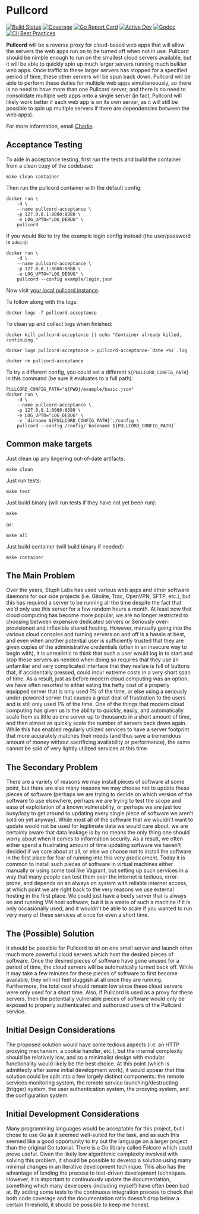 Pullcord
========

[![Build Status](https://travis-ci.org/stuphlabs/pullcord.svg?branch=master)](https://travis-ci.org/stuphlabs/pullcord)
[![Coverage](https://coveralls.io/repos/github/stuphlabs/pullcord/badge.svg?branch=master)](https://coveralls.io/github/stuphlabs/pullcord?branch=master)
[![Go Report Card](https://goreportcard.com/badge/github.com/stuphlabs/pullcord)](https://goreportcard.com/report/github.com/stuphlabs/pullcord)
[![Active Dev](https://badge.waffle.io/stuphlabs/pullcord.svg?columns=Ready,In%20Progress,In%20Review)](https://waffle.io/stuphlabs/pullcord)
[![Godoc](https://godoc.org/github.com/stuphlabs/pullcord?status.svg)](http://godoc.org/github.com/stuphlabs/pullcord)
[![CII Best Practices](https://bestpractices.coreinfrastructure.org/projects/982/badge)](https://bestpractices.coreinfrastructure.org/projects/982)


**Pullcord** will be a reverse proxy for cloud-based web apps that will allow
the servers the web apps run on to be turned off when not in use. Pullcord
should be nimble enough to run on the smallest cloud servers available, but it
will be able to quickly spin up much larger servers running much bulkier web
apps. Once traffic to these larger servers has stopped for a specified period
of time, these other servers will be spun back down. Pullcord will be able to
perform these duties for multiple web apps simultaneously, so there is no need
to have more than one Pullcord server, and there is no need to consolidate
multiple web apps onto a single server (in fact, Pullcord will likely work
better if each web app is on its own server, as it will still be possible to
spin up multiple servers if there are dependencies between the web apps).

For more information, email [Charlie](mailto://charlie@stuphlabs.com).

## Acceptance Testing
To aide in acceptance testing, first run the tests and build the container from
a clean copy of the codebase:
```
make clean container
```

Then run the pullcord container with the default config:
```
docker run \
	-d \
	--name pullcord-acceptance \
	-p 127.0.0.1:8080:8080 \
	-e LOG_UPTO="LOG_DEBUG" \
	pullcord
```

If you would like to try the example login config instead (the user/password is
`admin`):
```
docker run \
	-d \
	--name pullcord-acceptance \
	-p 127.0.0.1:8080:8080 \
	-e LOG_UPTO="LOG_DEBUG" \
	pullcord --config example/login.json
```

Now visit [your local pullcord instance](http://127.0.0.1:8080/).

To follow along with the logs:
```
docker logs -f pullcord-acceptance
```

To clean up and collect logs when finished:
```
docker kill pullcord-acceptance || echo "Container already killed, continuing."

docker logs pullcord-acceptance > pullcord-acceptance-`date +%s`.log

docker rm pullcord-acceptance
```

To try a different config, you could set a different `${PULLCORD_CONFIG_PATH}`
in this command (be sure it evaluates to a full path):
```
PULLCORD_CONFIG_PATH="${PWD}/example/basic.json"
docker run \
	-d \
	--name pullcord-acceptance \
	-p 127.0.0.1:8080:8080 \
	-e LOG_UPTO="LOG_DEBUG" \
	-v `dirname ${PULLCORD_CONFIG_PATH}`:/config \
	pullcord --config /config/`basename ${PULLCORD_CONFIG_PATH}`
```


## Common make targets
Just clean up any lingering out-of-date artifacts:
```
make clean
```

Just run tests:
```
make test
```

Just build binary (will run tests if they have not yet been run):
```
make
```
or:
```
make all
```

Just build container (will build binary if needed):
```
make container
```

## The Main Problem
Over the years, Stuph Labs has used various web apps and other software daemons
for our side projects (i.e. Gitolite, Trac, OpenVPN, SFTP, etc.), but this has
required a server to be running all the time despite the fact that we'd only
use this server for a few random hours a month. At least now that cloud
computing has become more popular, we are no longer restricted to choosing
between expensive dedicated servers or Seriously over-provisioned and inflexible
shared hosting. However, manually going into the various cloud consoles and
turning servers on and off is a hassle at best, and even when another potential
user is sufficiently trusted that they are given copies of the administrative
credentials (often in an insecure way to begin with), it is unrealistic to
think that such a user would log in to start and stop these servers as needed
when doing so requires that they use an unfamiliar and very complicated
interface that they realize is full of buttons that, if accidentally pressed,
could incur extreme costs in a very short span of time. As a result, just as
before modern cloud computing was an option, we have often resorted to either
eating the hefty cost of a properly equipped server that is only used 1% of the
time, or else using a seriously under-powered server that causes a great deal of
frustration to the users and is still only used 1% of the time.
One of the things that modern cloud computing has given us is the ability to
quickly, easily, and automatically scale from as little as one server up to
thousands in a short amount of time, and then almost as quickly scale the
number of servers back down again. While this has enabled regularly utilized
services to have a server footprint that more accurately matches their needs
(and thus save a tremendous amount of money without sacrificing availability or
performance), the same cannot be said of very lightly utilized services at this
time.

## The Secondary Problem
There are a variety of reasons we may install pieces of software at some point,
but there are also many reasons we may choose not to update these pieces of
software (perhaps we are trying to decide on which version of the software to
use elsewhere, perhaps we are trying to test the scope and ease of exploitation
of a known vulnerability, or perhaps we are just too busy/lazy to get around to
updating every single piece of software we aren't sold on yet anyway). While
most all of the software that we wouldn't want to update would not be used for
legitimate data we would care about, we are certainly aware that data leakage
is by no means the only thing one should worry about when it comes to
information security. As a result, we often either spend a frustrating amount
of time updating software we haven't decided if we care about at all, or else
we choose not to install the software in the first place for fear of running
into this very predicament. Today it is common to install such pieces of
software in virtual machines either manually or using some tool like Vagrant,
but setting up such services in a way that many people can test them over the
internet is tedious, error-prone, and depends on an always on system with
reliable internet access, at which point we are right back to the very reasons
we use external hosting in the first place. We could just have a beefy server
that is always on and running VM host software, but it is a waste of such a
machine if it is only occasionally used, and it wouldn't be able to scale if
you wanted to run very many of these services at once for even a short time.

## The (Possible) Solution
It should be possible for Pullcord to sit on one small server and launch other
much more powerful cloud servers which host the desired pieces of software.
Once the desired pieces of software have gone unused for a period of time, the
cloud servers will be automatically turned back off. While it may take a few
minutes for these pieces of software to first become available, they will not
feel sluggish at all once they are running. Furthermore, the total cost should
remain low since these cloud servers were only used for a short time. Also, if
Pullcord is used as a proxy for these servers, then the potentially vulnerable
pieces of software would only be exposed to properly authenticated and
authorized users of the Pullcord service.

## Initial Design Considerations
The proposed solution would have some tedious aspects (i.e. an HTTP proxying
mechanism, a cookie handler, etc.), but the internal complexity should be
relatively low, and so a minimalist design with modular functionality would
likely be the best choice. At this point (which is admittedly after some
initial development work), it would appear that this solution could be split
into a few largely distinct components: the remote services monitoring system,
the remote service launching/destructing (trigger) system, the user
authentication system, the proxying system, and the configuration system.

## Initial Development Considerations
Many programming languages would be acceptable for this project, but I chose to
use Go as it seemed well-suited for the task, and as such this seemed like a
good opportunity to try out the language on a larger project than the original
Go tutorial. There is a Go library called Falcore which could prove useful.
Given the likely low algorithmic complexity involved with solving this problem,
it should be possible to develop a solution using many minimal changes in an
iterative development technique. This also has the advantage of lending the
process to test-driven development techniques. However, it is important to
continuously update the documentation, something which many developers
(including myself) have often been bad at. By adding some tests to the
continuous integration process to check that both code coverage and the
documentation ratio doesn't drop below a certain threshold, it should be
possible to keep me honest.
